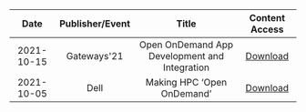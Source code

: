 | Date | Publisher/Event | Title | Content Access |
| :----: | :----: | :----: | :----: |
| 2021-10-15 | Gateways'21 | Open OnDemand App Development and Integration | [Download](https://zenodo.org/record/5570225) |
| 2021-10-05 | Dell | Making HPC ‘Open OnDemand’ | [Download](https://www.delltechnologies.com/asset/en-us/products/ready-solutions/customer-stories-case-studies/dell-osc-open-ondemand-case-study.pdf) |
